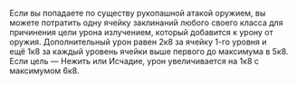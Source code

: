 Если вы попадаете по существу рукопашной атакой оружием, вы можете потратить одну ячейку заклинаний любого своего класса для причинения цели урона излучением, который добавится к урону от оружия. Дополнительный урон равен 2к8 за ячейку 1-го уровня и ещё 1к8 за каждый уровень ячейки выше первого до максимума в 5к8. Если цель — Нежить или Исчадие, урон увеличивается на 1к8 с максимумом 6к8.